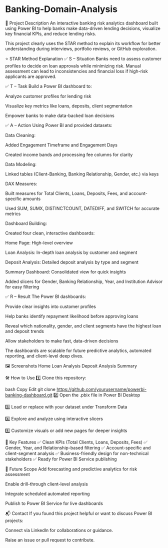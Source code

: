 # Banking-Domain-Analysis
🔹 Project Description
An interactive banking risk analytics dashboard built using Power BI to help banks make data-driven lending decisions, visualize key financial KPIs, and reduce lending risks.

This project clearly uses the STAR method to explain its workflow for better understanding during interviews, portfolio reviews, or GitHub exploration.

⭐ STAR Method Explanation
✅ S – Situation
Banks need to assess customer profiles to decide on loan approvals while minimizing risk. Manual assessment can lead to inconsistencies and financial loss if high-risk applicants are approved.

✅ T – Task
Build a Power BI dashboard to:

Analyze customer profiles for lending risk

Visualize key metrics like loans, deposits, client segmentation

Empower banks to make data-backed loan decisions

✅ A – Action
Using Power BI and provided datasets:

Data Cleaning:

Added Engagement Timeframe and Engagement Days

Created income bands and processing fee columns for clarity

Data Modeling:

Linked tables (Client-Banking, Banking Relationship, Gender, etc.) via keys

DAX Measures:

Built measures for Total Clients, Loans, Deposits, Fees, and account-specific amounts

Used SUM, SUMX, DISTINCTCOUNT, DATEDIFF, and SWITCH for accurate metrics

Dashboard Building:

Created four clean, interactive dashboards:

Home Page: High-level overview

Loan Analysis: In-depth loan analysis by customer and segment

Deposit Analysis: Detailed deposit analysis by type and segment

Summary Dashboard: Consolidated view for quick insights

Added slicers for Gender, Banking Relationship, Year, and Institution Advisor for easy filtering

✅ R – Result
The Power BI dashboards:

Provide clear insights into customer profiles

Help banks identify repayment likelihood before approving loans

Reveal which nationality, gender, and client segments have the highest loan and deposit trends

Allow stakeholders to make fast, data-driven decisions

The dashboards are scalable for future predictive analytics, automated reporting, and client-level deep dives.

🖼️ Screenshots
Home	Loan Analysis	Deposit Analysis	Summary

🛠️ How to Use
1️⃣ Clone this repository:

bash
Copy
Edit
git clone https://github.com/yourusername/powerbi-banking-dashboard.git
2️⃣ Open the .pbix file in Power BI Desktop

3️⃣ Load or replace with your dataset under Transform Data

4️⃣ Explore and analyze using interactive slicers

5️⃣ Customize visuals or add new pages for deeper insights

🚀 Key Features
✅ Clean KPIs (Total Clients, Loans, Deposits, Fees)
✅ Gender, Year, and Relationship-based filtering
✅ Account-specific and client-segment analysis
✅ Business-friendly design for non-technical stakeholders
✅ Ready for Power BI Service publishing

🎯 Future Scope
Add forecasting and predictive analytics for risk assessment

Enable drill-through client-level analysis

Integrate scheduled automated reporting

Publish to Power BI Service for live dashboards

📬 Contact
If you found this project helpful or want to discuss Power BI projects:

Connect via LinkedIn for collaborations or guidance.

Raise an issue or pull request to contribute.

